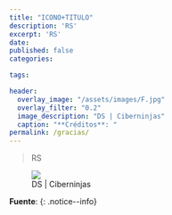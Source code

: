 ```yaml
---
title: "ICONO+TITULO"
description: 'RS'
excerpt: 'RS'
date: 
published: false
categories:

tags:

header:
  overlay_image: "/assets/images/F.jpg"
  overlay_filter: "0.2"
  image_description: "DS | Ciberninjas"
  caption: "**Créditos**: "
permalink: /gracias/
---
```

> RS

<figure>
    <a href="/assets/images/Fx636.jpg" class="image-popup"><img src="/assets/images/F.jpg"></a>
    <figcaption>DS | Ciberninjas</figcaption>
</figure>

**Fuente**: [](URL "")
{: .notice--info}